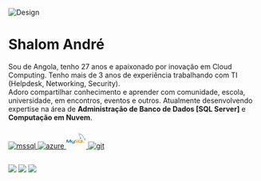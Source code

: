 ![Design](https://media-exp1.licdn.com/dms/image/C4D16AQFQRITsDDdiQg/profile-displaybackgroundimage-shrink_350_1400/0/1644776867808?e=2147483647&v=beta&t=MxbY6zjdfqMOgIw0aZOCkeQiAYfSiHQoD1OqmW9hx6k)

# Shalom André
Sou de Angola, tenho 27 anos e apaixonado por inovação em Cloud Computing. Tenho mais de 3 anos de experiência trabalhando com TI (Helpdesk, Networking, Security).</br>
Adoro compartilhar conhecimento e aprender com comunidade, escola, universidade, em encontros, eventos e outros.
Atualmente desenvolvendo expertise na área de **Administração de Banco de Dados [SQL Server]** e **Computação em Nuvem**.

<div>
<p align="left"> <a href="https://www.microsoft.com/en-us/sql-server" target="_blank" rel="noreferrer"> <img src="https://www.svgrepo.com/show/303229/microsoft-sql-server-logo.svg" alt="mssql" width="40" height="40"/> </a>  <a href="https://azure.microsoft.com/en-in/" target="_blank" rel="noreferrer"> <img src="https://www.vectorlogo.zone/logos/microsoft_azure/microsoft_azure-icon.svg" alt="azure" width="40" height="40"/> </a><a href="https://www.mysql.com/" target="_blank" rel="noreferrer"> <img src="https://raw.githubusercontent.com/devicons/devicon/master/icons/mysql/mysql-original-wordmark.svg" alt="mysql" width="40" height="40"/> </a><a href="https://git-scm.com/" target="_blank" rel="noreferrer"> <img src="https://www.vectorlogo.zone/logos/git-scm/git-scm-icon.svg" alt="git" width="40" height="40"/> </a> </p>
</div> 

##
<div> 
  <a href="https://www.youtube.com/channel/UC7c3-2DMDQcFIy9CgX7GiuQ" target="_blank"><img src="https://img.shields.io/badge/YouTube-FF0000?style=for-the-badge&logo=youtube&logoColor=white" target="_blank"></a>
   <a href="https://www.linkedin.com/in/shalomandre/" target="_blank"><img src="https://img.shields.io/badge/-LinkedIn-%230077B5?style=for-the-badge&logo=linkedin&logoColor=white" target="_blank"></a> 
  <a href = "mailto:elshalom.andre@gmail.com"><img src="https://img.shields.io/badge/-Gmail-%23333?style=for-the-badge&logo=gmail&logoColor=white" target="_blank"></a>
  </div> 
 
